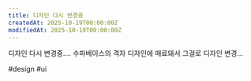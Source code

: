 ```yaml
---
title: 디자인 다시 변경중
createdAt: 2025-10-19T00:00:00Z
modifiedAt: 2025-10-19T00:00:00Z
---
```


디자인 다시 변경중.... 수파베이스의 격자 디자인에 매료돼서 그걸로 디자인 변경...

#design #ui

